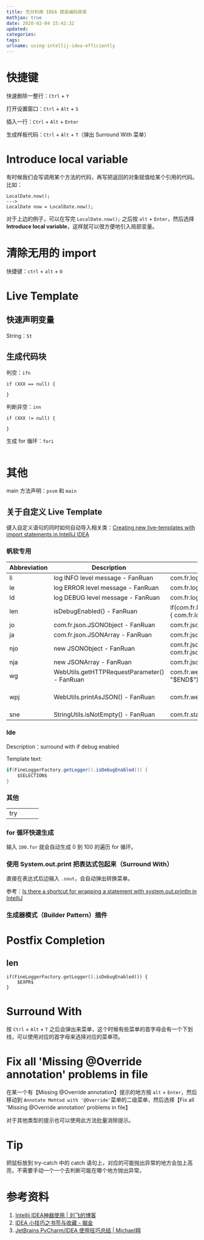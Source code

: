 ```yaml
---
title: 充分利用 IDEA 提高编码效率
mathjax: true
date: 2020-02-04 15:42:32
updated:
categories:
tags:
urlname: using-intellij-idea-efficiently
---
```




<!-- more -->

# 快捷键

快速删除一整行：`Ctrl` + `Y`

打开设置窗口：`Ctrl` + `Alt` + `S`

插入一行：`Ctrl` + `Alt` + `Enter`

生成样板代码：`Ctrl` + `Alt` + `T`（弹出 Surround With 菜单）



# Introduce local variable

有时候我们会写调用某个方法的代码，再写把返回的对象赋值给某个引用的代码。比如：

```
LocalDate.now();
--->
LocalDate now = LocalDate.now();
```

对于上边的例子，可以在写完 `LocalDate.now();` 之后按 `alt` + `Enter`，然后选择 **Introduce local variable**，这样就可以很方便地引入局部变量。



# 清除无用的 import

快捷键：`ctrl` + `alt` + `O`



# Live Template

## 快速声明变量

String：`St`



## 生成代码块

判空：`ifn`

```
if (XXX == null) {

}
```



判断非空：`inn`

```
if (XXX != null) {

}
```



生成 for 循环：`fori`

```

```



# 其他

main 方法声明：`psvm` 和 `main`



## 关于自定义 Live Template

键入自定义语句的同时如何自动导入相关类：[Creating new live-templates with import statements in IntelliJ IDEA](https://stackoverflow.com/questions/17190489/creating-new-live-templates-with-import-statements-in-intellij-idea)



### 帆软专用

| Abbreviation | Description                                  | Template text                                                | Template Variables                                           |
| ------------ | -------------------------------------------- | ------------------------------------------------------------ | ------------------------------------------------------------ |
| li           | log INFO level message - FanRuan             | com.fr.log.FineLoggerFactory.getLogger().info("\$END\$");    |                                                              |
| le           | log ERROR level message - FanRuan            | com.fr.log.FineLoggerFactory.getLogger().error("\$END\$");   |                                                              |
| ld           | log DEBUG level message - FanRuan            | com.fr.log.FineLoggerFactory.getLogger().debug("\$END\$");   |                                                              |
| len          | isDebugEnabled() - FanRuan                   | if(com.fr.log.FineLoggerFactory.getLogger().isDebugEnabled()) {     com.fr.log.FineLoggerFactory.getLogger().debug("\$END\$");} |                                                              |
| jo           | com.fr.json.JSONObject - FanRuan             | com.fr.json.JSONObject \$END\$                               |                                                              |
| ja           | com.fr.json.JSONArray - FanRuan              | com.fr.json.JSONArray \$END\$                                |                                                              |
| njo          | new JSONObject - FanRuan                     | com.fr.json.JSONObject \$END\$ = new com.fr.json.JSONObject(); |                                                              |
| nja          | new JSONArray - FanRuan                      | com.fr.json.JSONArray \$END​\$ = new com.fr.json.JSONArray(); |                                                              |
| wg           | WebUtils.getHTTPRequestParameter() - FanRuan | com.fr.web.utils.WebUtils.getHTTPRequestParameter(\$VAR1\$, "\$END\$"); | VAR1: variableOfType("javax.servlet.http.HttpServletRequest") |
| wpj          | WebUtils.printAsJSON() - FanRuan             | com.fr.web.utils.WebUtils.printAsJSON(\$VAR1\$, \$VAR2\$);   | VAR1: variableOfType("javax.servlet.http.HttpServletResponse")  \| VAR2: variableOfType("com.fr.json.JSONObject") |
| sne          | StringUtils.isNotEmpty() - FanRuan           | com.fr.stable.StringUtils.isNotEmpty(\$VAR\$)                | VAR: variableOfType("java.lang.String")                      |

### lde

Description：surround with if debug enabled

Template text:

```java
if(FineLoggerFactory.getLogger().isDebugEnabled()) {
    $SELECTION$
}
```



### 其他

|      |      |      |      |
| ---- | ---- | ---- | ---- |
| try  |      |      |      |



### for 循环快速生成

输入 `100.for` 就会自动生成 0 到 100 的遍历 for 循环。



### 使用 System.out.print 把表达式包起来（Surround With）

直接在表达式后边输入 `.sout`，会自动弹出转换菜单。

参考：[Is there a shortcut for wrapping a statement with system.out.println in IntelliJ](https://stackoverflow.com/questions/14112623/is-there-a-shortcut-for-wrapping-a-statement-with-system-out-println-in-intellij)



### 生成器模式（Builder Pattern）插件



# Postfix Completion

## len

```
if(FineLoggerFactory.getLogger().isDebugEnabled()) {
    $EXPR$
}
```



# Surround With

按 `Ctrl` + `Alt` + `T` 之后会弹出来菜单，这个时候有些菜单的首字母会有一个下划线，可以使用对应的首字母来选择对应的菜单项。



# Fix all 'Missing @Override annotation' problems in file

在某一个有【Missing @Override annotation】提示的地方按 `alt` + `Enter`，然后移动到 `Annotate Mehtod with '@Override'`菜单的二级菜单，然后选择【Fix all 'Missing @Override annotation' problems in file】



对于其他类型的提示也可以使用此方法批量消除提示。



# Tip

把鼠标放到 try-catch 中的 catch 语句上，对应的可能抛出异常的地方会加上高亮，不需要手动一个一个去判断可能在哪个地方抛出异常。



# 参考资料

1. [Intellij IDEA神器使用 | 刘飞的博客](http://web.liufei1988.com/article/43)
2. [IDEA 小技巧之书签与收藏 - 掘金](https://juejin.im/post/5cfcb8286fb9a07ea420703a)
3. [JetBrains PyCharm/IDEA 使用技巧总结 | Michael翔](https://michael728.github.io/2019/05/11/tools-dev-pycharm-idea/)